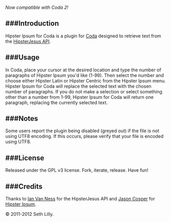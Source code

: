 _Now compatible with Coda 2!_

###Introduction
---

Hipster Ipsum for Coda is a plugin for [Coda][] designed to retrieve text from the [HipsterJesus API][].

[Coda]: http://panic.com/coda/
[HipsterJesus API]: http://hipsterjesus.com/

###Usage
---

In Coda, place your cursor at the desired location and type the number of paragraphs of Hipster Ipsum you'd like (1-99). Then select the number and choose either Hipster Latin or Hipster Centric from the Hipster Ipsum menu. Hipster Ipsum for Coda will replace the selected text with the chosen number of paragraphs. If you do not make a selection or select something other than a number from 1-99, Hipster Ipsum for Coda will return one paragraph, replacing the currently selected text.

###Notes
----

Some users report the plugin being disabled (greyed out) if the file is not using UTF8 encoding. If this occurs, please verify that your file is encoded using UTF8.

###License
----

Released under the GPL v3 license. Fork, iterate, release. Have fun!

###Credits
----

Thanks to [Ian Van Ness][] for the HipsterJesus API and [Jason Cosper][] for [Hipster Ipsum][].

[Ian Van Ness]: http://ianvanness.com/
[Jason Cosper]: http://jasoncosper.com/
[Hipster Ipsum]: http://hipsteripsum.me/

&copy; 2011-2012 Seth Lilly.